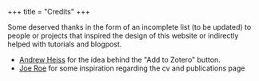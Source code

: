 +++
title = "Credits"
+++

Some deserved thanks in the form of an incomplete list (to be updated) to people or projects that inspired the design of this website or indirectly helped with tutorials and blogpost.

- [Andrew Heiss](https://www.andrewheiss.com/research/) for the idea behind the "Add to Zotero" button.
- [Joe Roe](https://joeroe.io) for some inspiration regarding the cv and publications page


